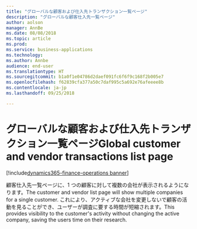 ```yaml
---
title: "グローバルな顧客および仕入先トランザクション一覧ページ"
description: "グローバルな顧客仕入先一覧ページ"
author: aolson
manager: AnnBe
ms.date: 08/08/2018
ms.topic: article
ms.prod: 
ms.service: business-applications
ms.technology: 
ms.author: Annbe
audience: end-user
ms.translationtype: HT
ms.sourcegitcommit: b1a0f1e04786d2daef091fc6f6f9c168f2b005e7
ms.openlocfilehash: f62839cfa377a50c7daf995c5a692e76afeeee8b
ms.contentlocale: ja-jp
ms.lasthandoff: 09/25/2018

---
```

#  <a name="global-customer-and-vendor-transactions-list-page"></a><span data-ttu-id="dc1c7-103">グローバルな顧客および仕入先トランザクション一覧ページ</span><span class="sxs-lookup"><span data-stu-id="dc1c7-103">Global customer and vendor transactions list page</span></span>

[!include[dynamics365-finance-operations banner](../includes/dynamics365-finance-operations.md)]


<span data-ttu-id="dc1c7-104">顧客仕入先一覧ページに、1 つの顧客に対して複数の会社が表示されるようになります。</span><span class="sxs-lookup"><span data-stu-id="dc1c7-104">The customer and vendor list page will show multiple companies for a single customer.</span></span> <span data-ttu-id="dc1c7-105">これにより、アクティブな会社を変更しないで顧客の活動を見ることができ、ユーザーが調査に要する時間が短縮されます。</span><span class="sxs-lookup"><span data-stu-id="dc1c7-105">This provides visibility to the customer's activity without changing the active company, saving the users time on their research.</span></span>

